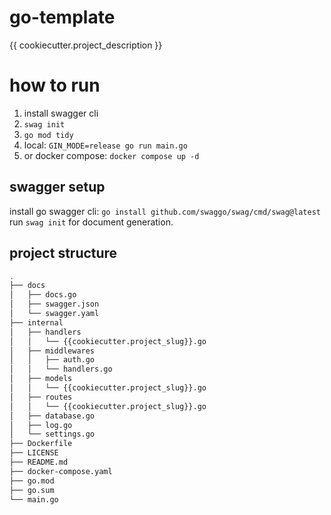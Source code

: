 # go-template
{{ cookiecutter.project_description }}

# how to run
1) install swagger cli 
2) `swag init`
3) `go mod tidy`
4) local: `GIN_MODE=release go run main.go`
5) or docker compose: `docker compose up -d`


## swagger setup
install go swagger cli: `go install github.com/swaggo/swag/cmd/swag@latest`
run `swag init` for document generation.

## project structure
```bash
.
├── docs
│   ├── docs.go
│   ├── swagger.json
│   └── swagger.yaml
├── internal
│   ├── handlers
│   │   └── {{cookiecutter.project_slug}}.go
│   ├── middlewares
│   │   ├── auth.go
│   │   └── handlers.go
│   ├── models
│   │   └── {{cookiecutter.project_slug}}.go
│   ├── routes
│   │   └── {{cookiecutter.project_slug}}.go
│   ├── database.go
│   ├── log.go
│   └── settings.go
├── Dockerfile
├── LICENSE
├── README.md
├── docker-compose.yaml
├── go.mod
├── go.sum
└── main.go
```